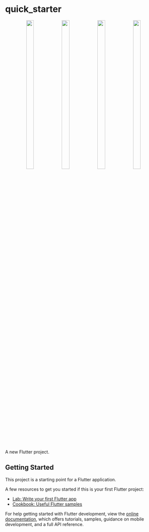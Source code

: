 # quick_starter

<p align="center"> 
  <img src = " https://github.com/mayuuu05/Quick_Starter/assets/149376263/53c4cc63-8a87-4828-aace-cb0384546f47 " width=22% height=35% >     
  <img src = " https://github.com/mayuuu05/Quick_Starter/assets/149376263/ab8a9097-2ad8-490f-a471-6a87f16d052e " width=22% height=35% >    
  <img src = " https://github.com/mayuuu05/Quick_Starter/assets/149376263/d73dc48a-700c-41db-8069-09cbd39f2b35 " width=22% height=35% >
  <img src = " https://github.com/mayuuu05/Quick_Starter/assets/149376263/79351cba-7388-44b3-bd2b-1d10d690e294 " width=22% height=35% >
</p>


A new Flutter project.

## Getting Started

This project is a starting point for a Flutter application.

A few resources to get you started if this is your first Flutter project:

- [Lab: Write your first Flutter app](https://docs.flutter.dev/get-started/codelab)
- [Cookbook: Useful Flutter samples](https://docs.flutter.dev/cookbook)

For help getting started with Flutter development, view the
[online documentation](https://docs.flutter.dev/), which offers tutorials,
samples, guidance on mobile development, and a full API reference.
